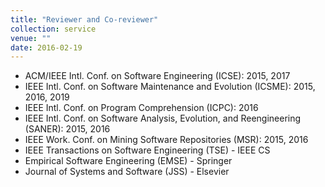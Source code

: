 ```yaml
---
title: "Reviewer and Co-reviewer"
collection: service
venue: ""
date: 2016-02-19
---
```


* ACM/IEEE Intl. Conf. on Software Engineering (ICSE): 2015, 2017
* IEEE Intl. Conf. on Software Maintenance and Evolution (ICSME): 2015, 2016, 2019
* IEEE Intl. Conf. on Program Comprehension (ICPC): 2016
* IEEE Intl. Conf. on Software Analysis, Evolution, and Reengineering (SANER): 2015, 2016
* IEEE Work. Conf. on Mining Software Repositories (MSR): 2015, 2016
* IEEE Transactions on Software Engineering (TSE) - IEEE CS 
* Empirical Software Engineering (EMSE) - Springer  
* Journal of Systems and Software (JSS) - Elsevier 